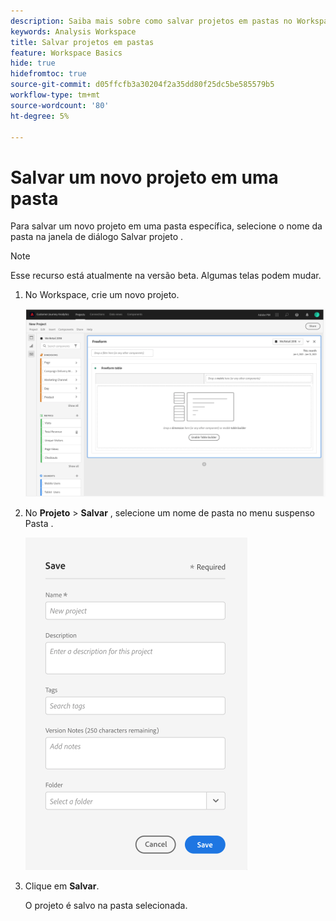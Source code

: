 ```yaml
---
description: Saiba mais sobre como salvar projetos em pastas no Workspace
keywords: Analysis Workspace
title: Salvar projetos em pastas
feature: Workspace Basics
hide: true
hidefromtoc: true
source-git-commit: d05ffcfb3a30204f2a35dd80f25dc5be585579b5
workflow-type: tm+mt
source-wordcount: '80'
ht-degree: 5%

---
```



# Salvar um novo projeto em uma pasta

Para salvar um novo projeto em uma pasta específica, selecione o nome da pasta na janela de diálogo Salvar projeto .

>[!NOTE]
>
>Esse recurso está atualmente na versão beta. Algumas telas podem mudar.

1. No Workspace, crie um novo projeto.

   ![](/help/analyze/analysis-workspace/build-workspace-project/assets/save-to-folder1.png)

1. No **Projeto** > **Salvar** , selecione um nome de pasta no menu suspenso Pasta .

   ![](/help/analyze/analysis-workspace/build-workspace-project/assets/save-to-folder2.png)

1. Clique em **Salvar**.

   O projeto é salvo na pasta selecionada.
